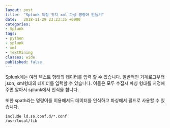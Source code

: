 ```yaml
---
layout: post
title:  "Splunk 특정 위치 xml 파싱 명령어 만들기"
date:   2018-11-29 23:23:35 +0900
categories: 
- Splunk
tags:
- python
- splunk
- xml
- TextMining
classes: wide
published: false
---
```




Splunk에는 여러 텍스트 형태의 데이터를 입력 할 수 있습니다. 일반적인 기계로그부터 json, xml형태의 데이터를 입력할 수 있습니다. 이들은 모두 수집시 파싱 형태를 지정해 주면 알아서 splunk에서 인식을 합니다.

또한 spath라는 명령어를 이용해서도 데이터를 인식하고 파싱해서 필드로 사용할 수 있습니다.





```
include ld.so.conf.d/*.conf
/usr/local/lib
```